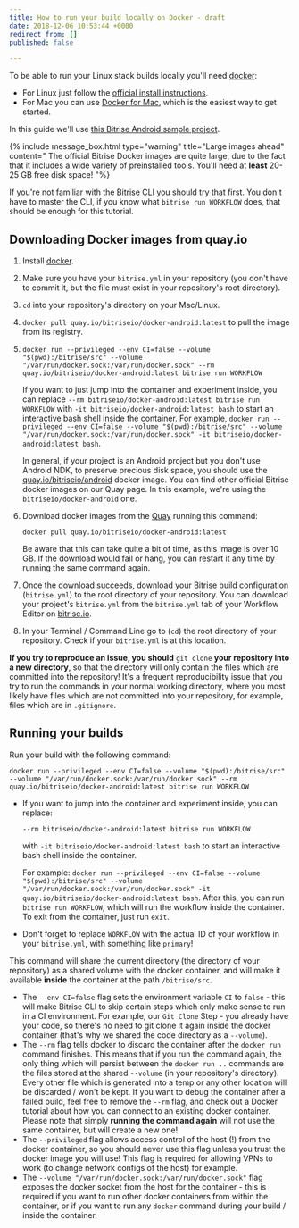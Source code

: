 ```yaml
---
title: How to run your build locally on Docker - draft
date: 2018-12-06 10:53:44 +0000
redirect_from: []
published: false

---
```

To be able to run your Linux stack builds locally you'll need [docker](https://www.docker.com/):

* For Linux just follow the [official install instructions](https://docs.docker.com/engine/installation/linux/).
* For Mac you can use [Docker for Mac](https://www.docker.com/products/docker#/mac), which is the easiest way to get started.

In this guide we'll use [this Bitrise Android sample project](https://github.com/bitrise-samples/sample-apps-android-sdk22).

{% include message_box.html type="warning" title="Large images ahead" content=" The official Bitrise Docker images are quite large, due to the fact that it includes a wide variety of preinstalled tools. You'll need at **least** 20-25 GB free disk space! "%}

If you're not familiar with the [Bitrise CLI](https://www.bitrise.io/cli) you should try that first. You don't have to master the CLI, if you know what `bitrise run WORKFLOW` does, that should be enough for this tutorial.

## Downloading Docker images from quay.io

1. Install [docker](https://www.docker.com/).
2. Make sure you have your `bitrise.yml` in your repository (you don't have to commit it, but the file must exist in your repository's root directory).
3. `cd` into your repository's directory on your Mac/Linux.
4. `docker pull quay.io/bitriseio/docker-android:latest` to pull the image from its registry.
5. `docker run --privileged --env CI=false --volume "$(pwd):/bitrise/src" --volume "/var/run/docker.sock:/var/run/docker.sock" --rm quay.io/bitriseio/docker-android:latest bitrise run WORKFLOW`

   If you want to just jump into the container and experiment inside, you can replace `--rm bitriseio/docker-android:latest bitrise run WORKFLOW` with `-it bitriseio/docker-android:latest bash` to start an interactive bash shell inside the container. For example, `docker run --privileged --env CI=false --volume "$(pwd):/bitrise/src" --volume "/var/run/docker.sock:/var/run/docker.sock" -it bitriseio/docker-android:latest bash`.

   In general, if your project is an Android project but you don't use Android NDK, to preserve precious disk space, you should use the [quay.io/bitriseio/android](https://quay.io/repository/bitriseio/android) docker image. You can find other official Bitrise docker images on our Quay page. In this example, we're using the `bitriseio/docker-android` one.
6. Download docker images from the [Quay](https://quay.io/organization/bitriseio) running this command:

   `docker pull quay.io/bitriseio/docker-android:latest`

   Be aware that this can take quite a bit of time, as this image is over 10 GB. If the 			download would fail or hang, you can restart it any time by running the same command again.
7. Once the download succeeds, download your Bitrise build configuration (`bitrise.yml`) to the root directory of your repository. You can download your project's `bitrise.yml` from the `bitrise.yml` tab of your Workflow Editor on [bitrise.io](https://www.bitrise.io).
8. In your Terminal / Command Line go to (`cd`) the root directory of your repository. Check if your `bitrise.yml` is at this location.

**If you try to reproduce an issue, you should** `git clone` **your repository into a new directory**, so that the directory will only contain the files which are committed into the repository! It's a frequent reproducibility issue that you try to run the commands in your normal working directory, where you most likely have files which are not committed into your repository, for example, files which are in `.gitignore`.

## Running your builds

Run your build with the following command:

    docker run --privileged --env CI=false --volume "$(pwd):/bitrise/src" --volume "/var/run/docker.sock:/var/run/docker.sock" --rm quay.io/bitriseio/docker-android:latest bitrise run WORKFLOW

* If you want to jump into the container and experiment inside, you can replace:

  `--rm bitriseio/docker-android:latest bitrise run WORKFLOW`

  with `-it bitriseio/docker-android:latest bash` to start an interactive bash shell inside the container.

  For example: `docker run --privileged --env CI=false --volume "$(pwd):/bitrise/src" --volume "/var/run/docker.sock:/var/run/docker.sock" -it quay.io/bitriseio/docker-android:latest bash`. After this, you can run `bitrise run WORKFLOW`, which will run the workflow inside the container. To exit from the container, just run `exit`.
* Don't forget to replace `WORKFLOW` with the actual ID of your workflow in your `bitrise.yml`, with something like `primary`!

This command will share the current directory (the directory of your repository) as a shared volume with the docker container, and will make it available **inside** the container at the path `/bitrise/src`.

* The `--env CI=false` flag sets the environment variable `CI` to `false` - this will make Bitrise CLI to skip certain steps which only make sense to run in a CI environment. For example, our `Git Clone` Step - you already have your code, so there's no need to git clone it again inside the docker container (that's why we shared the code directory as a `--volume`).
* The `--rm` flag tells docker to discard the container after the `docker run` command finishes. This means that if you run the command again, the only thing which will persist between the `docker run ..` commands are the files stored at the shared `--volume` (in your repository's directory). Every other file which is generated into a temp or any other location will be discarded / won't be kept. If you want to debug the container after a failed build, feel free to remove the `--rm` flag, and check out a Docker tutorial about how you can connect to an existing docker container. Please note that simply **running the command again** will not use the same container, but will create a new one!
* The `--privileged` flag allows access control of the host (!) from the docker container, so you should never use this flag unless you trust the docker image you will use! This flag is required for allowing VPNs to work (to change network configs of the host) for example.
* The `--volume "/var/run/docker.sock:/var/run/docker.sock"` flag exposes the docker socket from the host for the container - this is required if you want to run other docker containers from within the container, or if you want to run any `docker` command during your build / inside the container.